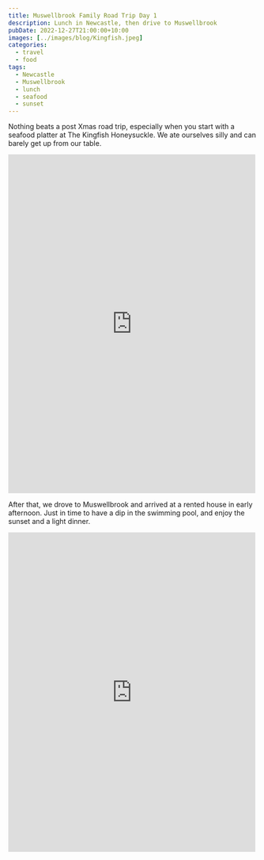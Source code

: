 ```yaml
---
title: Muswellbrook Family Road Trip Day 1
description: Lunch in Newcastle, then drive to Muswellbrook
pubDate: 2022-12-27T21:00:00+10:00
images: [../images/blog/Kingfish.jpeg]
categories:
  - travel
  - food
tags:
  - Newcastle
  - Muswellbrook
  - lunch
  - seafood
  - sunset
---
```


Nothing beats a post Xmas road trip, especially when you start with a seafood platter at The Kingfish Honeysuckle. We ate ourselves silly and can barely get up from our table.

<iframe src="https://www.facebook.com/plugins/post.php?href=https%3A%2F%2Fwww.facebook.com%2Fchris1.tham%2Fposts%2Fpfbid033UNNBPHAbYPHAgiu8MJ5D2N74FH1rT8mxw5hmxq1TK73g2HR13rJsYHnAFbXDbqsl&show_text=true&width=500" width="500" height="684" style="border:none;overflow:hidden" scrolling="no" frameborder="0" allowfullscreen="true" allow="autoplay; clipboard-write; encrypted-media; picture-in-picture; web-share"></iframe>

After that, we drove to Muswellbrook and arrived at a rented house in early afternoon. Just in time to have a dip in the swimming pool, and enjoy the sunset and a light dinner.

<iframe src="https://www.facebook.com/plugins/post.php?href=https%3A%2F%2Fwww.facebook.com%2Fchris1.tham%2Fposts%2Fpfbid02Y2m45htCT3tVrW2N1NTqcRL26HBsmn47c1szCXrXqD5ZBkVWy1vdY9XEFfCj6bpml&show_text=true&width=500" width="500" height="645" style="border:none;overflow:hidden" scrolling="no" frameborder="0" allowfullscreen="true" allow="autoplay; clipboard-write; encrypted-media; picture-in-picture; web-share"></iframe>

